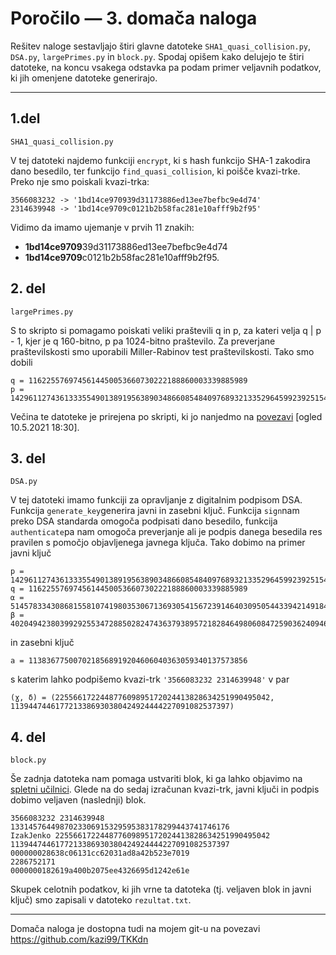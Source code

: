 # Poročilo — 3. domača naloga

Rešitev naloge sestavljajo štiri glavne datoteke `SHA1_quasi_collision.py`, `DSA.py`, `largePrimes.py` in `block.py`. Spodaj opišem kako delujejo te štiri datoteke, na koncu vsakega odstavka pa podam primer veljavnih podatkov, ki jih omenjene datoteke generirajo.

- - -
## 1.del
`SHA1_quasi_collision.py`

V tej datoteki najdemo funkciji `encrypt`, ki s hash funkcijo SHA-1 zakodira dano besedilo, ter funkcijo `find_quasi_collision`, ki poišče kvazi-trke. Preko nje smo poiskali kvazi-trka:

```
3566083232 -> '1bd14ce970939d31173886ed13ee7befbc9e4d74'
2314639948 -> '1bd14ce9709c0121b2b58fac281e10afff9b2f95'
```

Vidimo da imamo ujemanje v prvih 11 znakih:
- **1bd14ce9709**39d31173886ed13ee7befbc9e4d74
- **1bd14ce9709**c0121b2b58fac281e10afff9b2f95.


## 2. del
`largePrimes.py`

S to skripto si pomagamo poiskati veliki praštevili q in p, za kateri velja q | p - 1, kjer je q 160-bitno, p pa 1024-bitno praštevilo. Za preverjane praštevilskosti smo uporabili Miller-Rabinov test praštevilskosti. Tako smo dobili

```
q = 1162255769745614450053660730222188860003339885989
p = 142961127436133355490138919563890348660854840976893213352964599239251544301337707783902342383086525288103655452924484721723793662485712143636442571460216320911039914868719609454147758510875050598705302510931641607766956115093646822742924491276245455898739266555549702781082840760937147638759773821954219429767
```
Večina te datoteke je prirejena po skripti, ki jo nanjedmo na [povezavi](https://www.geeksforgeeks.org/how-to-generate-large-prime-numbers-for-rsa-algorithm/) [ogled 10.5.2021 18:30].
 

## 3. del
`DSA.py`

V tej datoteki imamo funkciji za opravljanje z digitalnim podpisom DSA. Funkcija `generate_key`generira javni in zasebni ključ. Funkcija `sign`nam preko DSA standarda omogoča podpisati dano besedilo, funkcija `authenticate`pa nam omogoča preverjanje ali je podpis danega besedila res pravilen s pomočjo objavljenega javnega ključa. Tako dobimo na primer javni ključ

```
p = 142961127436133355490138919563890348660854840976893213352964599239251544301337707783902342383086525288103655452924484721723793662485712143636442571460216320911039914868719609454147758510875050598705302510931641607766956115093646822742924491276245455898739266555549702781082840760937147638759773821954219429767
q = 1162255769745614450053660730222188860003339885989
⍺ = 51457833430868155810741980353067136930541567239146403095054433942149184257784422647835406876590665273264284650495724284321088724589228842999117714989599747620029712414094585834383686860739024515804709236495810258379942929693147660171746017826797468032028293543765214675712835086559196655239001126904045053578
β = 40204942380399292553472885028247436379389572182846498060847259036240946149756252430117250819676882646595847884052961044934662771005083261506127210307185282582952441410018273165107939174455352322727968441594315828694808538145414147649710634950477521626434460782765086503055298980970977436127928293296675494378
```
in zasebni ključ

```
a = 1138367750070218568919204606040363059340137573856
```

s katerim lahko podpišemo kvazi-trk `'3566083232 2314639948'` v par

```
(ɣ, δ) = (225566172244877609895172024413828634251990495042, 1139447446177213386930380424924444227091082537397)
```


## 4. del
`block.py`

Še zadnja datoteka nam pomaga ustvariti blok, ki ga lahko objavimo na [spletni učilnici](https://ucilnica.fmf.uni-lj.si/mod/wiki/view.php?pageid=812&group=0). Glede na do sedaj izračunan kvazi-trk, javni ključi in podpis dobimo veljaven (naslednji) blok.

```
3566083232 2314639948 1331457644987023306915329595383178299443741746176
IzakJenko 225566172244877609895172024413828634251990495042 1139447446177213386930380424924444227091082537397
000000028638c06131cc62031ad8a42b523e7019
2286752171
0000000182619a400b2075ee4326695d1242e61e
```

Skupek celotnih podatkov, ki jih vrne ta datoteka (tj. veljaven blok in javni ključ) smo zapisali v datoteko `rezultat.txt`.

---

Domača naloga je dostopna tudi na mojem git-u na povezavi <https://github.com/kazi99/TKKdn>